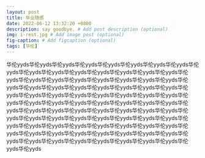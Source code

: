 ```yaml
---
layout: post
title: 毕业随感
date: 2022-06-12 13:32:20 +0800
description: say goodbye. # Add post description (optional)
img: i-rest.jpg # Add image post (optional)
fig-caption: # Add figcaption (optional)
tags: [华伦]
---
```

华伦yyds华伦yyds华伦yyds华伦yyds华伦yyds华伦yyds华伦yyds华伦yyds华伦yyds华伦yyds华伦yyds华伦yyds华伦yyds华伦yyds华伦yyds华伦yyds华伦yyds华伦yyds华伦yyds华伦yyds华伦yyds华伦yyds华伦yyds华伦yyds华伦yyds华伦yyds华伦yyds华伦yyds华伦yyds华伦yyds华伦yyds华伦yyds华伦yyds华伦yyds华伦yyds华伦yyds华伦yyds华伦yyds华伦yyds华伦yyds华伦yyds华伦yyds华伦yyds华伦yyds华伦yyds华伦yyds华伦yyds华伦yyds华伦yyds华伦yyds华伦yyds华伦yyds华伦yyds华伦yyds华伦yyds华伦yyds华伦yyds华伦yyds华伦yyds华伦yyds华伦yyds华伦yyds华伦yyds华伦yyds华伦yyds华伦yyds华伦yyds华伦yyds华伦yyds华伦yyds华伦yyds华伦yyds华伦yyds华伦yyds华伦yyds华伦yyds华伦yyds华伦yyds华伦yyds华伦yyds华伦yyds华伦yyds华伦yyds华伦yyds华伦yyds华伦yyds华伦yyds华伦yyds华伦yyds华伦yyds

